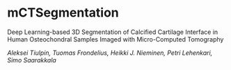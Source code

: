# mCTSegmentation
Deep Learning-based 3D Segmentation of Calcified Cartilage Interface in Human Osteochondral Samples Imaged with Micro-Computed Tomography



*Aleksei Tiulpin, Tuomas Frondelius, Heikki J. Nieminen, Petri Lehenkari, Simo Saarakkala*

